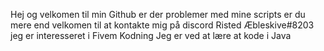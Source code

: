 Hej og velkomen til min Github er der problemer med mine scripts er du mere end velkomen til at kontakte mig på discord Risted Æbleskive#8203
jeg er interesseret i Fivem Kodning
Jeg er ved at lære at kode i Java
